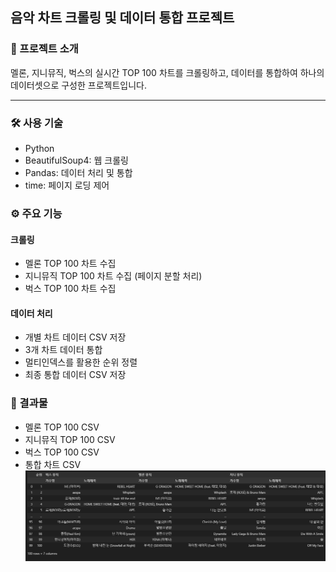 ## 음악 차트 크롤링 및 데이터 통합 프로젝트

### 📝 프로젝트 소개

멜론, 지니뮤직, 벅스의 실시간 TOP 100 차트를 크롤링하고, 데이터를 통합하여 하나의 데이터셋으로 구성한 프로젝트입니다.

---

### 🛠 사용 기술

- Python
- BeautifulSoup4: 웹 크롤링
- Pandas: 데이터 처리 및 통합
- time: 페이지 로딩 제어

### ⚙ 주요 기능

#### 크롤링

- 멜론 TOP 100 차트 수집
- 지니뮤직 TOP 100 차트 수집 (페이지 분할 처리)
- 벅스 TOP 100 차트 수집

#### 데이터 처리

- 개별 차트 데이터 CSV 저장
- 3개 차트 데이터 통합
- 멀티인덱스를 활용한 순위 정렬
- 최종 통합 데이터 CSV 저장

### 📁 결과물

- 멜론 TOP 100 CSV
- 지니뮤직 TOP 100 CSV
- 벅스 TOP 100 CSV
- 통합 차트 CSV
  ![Top100_출력결과.png](./Top100_출력결과.png)
